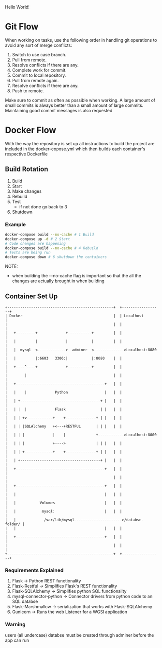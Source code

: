 Hello World!

# Git Flow
When working on tasks, use the following order in handling git operations to avoid any sort of merge conflicts:

1. Switch to use case branch.
2. Pull from remote.
3. Resolve conflicts if there are any.
4. Complete work for commit.
5. Commit to local repository.
6. Pull from remote again.
7. Resolve conflicts if there are any.
8. Push to remote.

Make sure to commit as often as possible when working. A large amount of small commits is always better than a small amount of large commits. Maintaining good commit messages is also requested.

# Docker Flow

With the way the repository is set up all instructions to build the project are included in the docker-copose.yml which then builds each container's respective Dockerfile 

## Build Rotation

1. Build
2. Start
3. Make changes
4. Rebuild
5. Test
	* if not done go back to 3
6. Shutdown

### Example

``` bash
docker-compose build --no-cache # 1 Build
docker-compose up -d # 2 Start
# Code changes are happening
docker-compose build --no-cache # 4 Rebuild
# Tests are being run
docker-compose down # 6 shutdown the containers
```
NOTE: 
* when building the --no-cache flag is important so that the all the changes are actually brought in when building

## Container Set Up

```ascii
+-------------------------------------------------+  +------------------+
| Docker                                          |  | Localhost        |
|                                                 |  |                  |
|   +---------+             +-----------+         |  |                  |
|   |         |             |           |         |  |                  |
|   |  mysql  <------------->  adminer  <-------------->Localhost:8080  |
|   |         |:6603   3306:|           |:8080    |  |                  |
|   +----^----+             +-----------+         |  |                  |
|        |                                        |  |                  |
|   +-----------------------------------------+   |  |                  |
|   |    |             Python                 |   |  |                  |
|   | +-------------------------------------+ |   |  |                  |
|   | |  |             Flask                | |   |  |                  |
|   | | +v------------+    +--------------+ | |   |  |                  |
|   | | |SQLAlchemy   +<---+RESTFUL       | | |   |  |                  |
|   | | |             |    |              +------------>Localhost:8000  |
|   | | |             +---->              | | |   |  |                  |
|   | | +-------------+    +--------------+ | |   |  |                  |
|   | +-------------------------------------+ |   |  |                  |
|   +-----------------------------------------+   |  |                  |
|                                                 |  |                  |
|   +-----------------------------------------+   |  |                  |
|   |                                         |   |  |                  |
|   |           Volumes                       |   |  |                  |
|   |            mysql:                       |   |  |                  |
|   |             /var/lib/mysql---------------------->/databse-folder/ |
|   |                                         |   |  |                  |
|   +-----------------------------------------+   |  |                  |
|                                                 |  |                  |
+-------------------------------------------------+  +------------------+

```

### Requirements Explained
1. Flask -> Python REST functionality
2. Flask-Restful -> Simplifies Flask's REST functionality
3. Flask-SQLAlchemy -> Simplifies python SQL functionality 
4. mysql-connector-python -> Connector drivers from python code to an SQL databse
5. Flask-Marshmallow -> serialization that works with Flask-SQLAlchemy  
6. Gunicorn -> Runs the web Listener for a WGSI application

### Warning

users (all undercase) databse must be created through adminer before the app can run